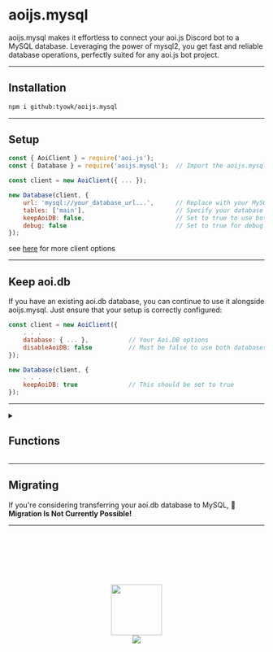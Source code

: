 # aoijs.mysql

aoijs.mysql makes it effortless to connect your aoi.js Discord bot to a MySQL database. Leveraging the power of mysql2, you get fast and reliable database operations, perfectly suited for any aoi.js bot project.</p>

---

## Installation

```bash
npm i github:tyowk/aoijs.mysql
```

---

## Setup

```javascript
const { AoiClient } = require('aoi.js');
const { Database } = require('aoijs.mysql');  // Import the aoijs.mysql package

const client = new AoiClient({ ... });

new Database(client, {
    url: 'mysql://your_database_url...',      // Replace with your MySQL server URI
    tables: ['main'],                         // Specify your database tables                              # default is main
    keepAoiDB: false,                         // Set to true to use both aoi.db and MySQL                  # default is false
    debug: false                              // Set to true for debug information during development      # default is false
});
```
see [here](https://sidorares.github.io/node-mysql2/docs/examples/connections/create-pool#createpoolconfig) for more client options

---

## Keep aoi.db

If you have an existing aoi.db database, you can continue to use it alongside aoijs.mysql. Just ensure that your setup is correctly configured:

```javascript
const client = new AoiClient({
    . . .
    database: { ... },           // Your Aoi.DB options
    disableAoiDB: false          // Must be false to use both databases
});

new Database(client, {
    . . .
    keepAoiDB: true              // This should be set to true
});
```

---

<details>
<summary>
  
## Functions
</summary>

These 36 custom functions works like a normal existing functions *( only the name and inside the functions are different )* 

And these functions can only work if you set `keepAoiDB` to true<br><br>
```
$mysqlAdvanceCooldown
$mysqlChannelCooldown
$mysqlCloseTicket
$mysqlCooldown
$mysqlCreateTemporaryVar
$mysqlDatabasePing
$mysqlDeleteVar
$mysqlGetChannelVar
$mysqlGetCooldownTime
$mysqlGetGlobalUserVar
$mysqlGetGuildVar
$mysqlGetLeaderboardInfo
$mysqlGetMessageVar
$mysqlGetTimeout
$mysqlGetUserVar
$mysqlGetVar
$mysqlGlobalCooldown
$mysqlGlobalUserLeaderBoard
$mysqlGuildCooldown
$mysqlGuildLeaderBoard
$mysqlIsTicket
$mysqlIsVariableExist
$mysqlNewTicket
$mysqlRawLeaderboard
$mysqlResetGlobalUserVar
$mysqlResetGuildVar
$mysqlResetUserVar
$mysqlSetChannelVar
$mysqlSetGlobalUserVar
$mysqlSetGuildVar
$mysqlSetMessageVar
$mysqlSetUserVar
$mysqlSetVar
$mysqlStopTimeout
$mysqlTimeoutList
$mysqlUserLeaderBoard
```
</details>

---

## Migrating

If you're considering transferring your aoi.db database to MySQL, **🚫 Migration Is Not Currently Possible!**

---

<div align="center">
<br>
<br>
<br>
<br>
<br>
<br>
<img src="https://aoi.js.org/_astro/icon_new.C4KTn9Lv_Z232q1W.webp" width="100">
<br>
<a href="https://aoi.js.org/invite">
<img src="https://img.shields.io/discord/773352845738115102?logo=discord&logoColor=white&color=3182b0&style=for-the-badge">
</a>
</div>
